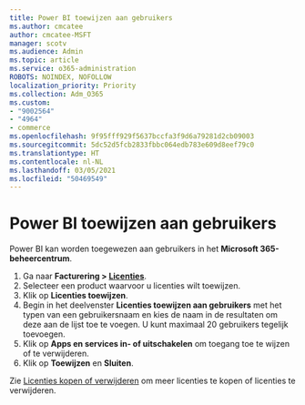 ```yaml
---
title: Power BI toewijzen aan gebruikers
ms.author: cmcatee
author: cmcatee-MSFT
manager: scotv
ms.audience: Admin
ms.topic: article
ms.service: o365-administration
ROBOTS: NOINDEX, NOFOLLOW
localization_priority: Priority
ms.collection: Adm_O365
ms.custom:
- "9002564"
- "4964"
- commerce
ms.openlocfilehash: 9f95fff929f5637bccfa3f9d6a79281d2cb09003
ms.sourcegitcommit: 5dc52d5fcb2833fbbc064edb783e609d8eef79c0
ms.translationtype: HT
ms.contentlocale: nl-NL
ms.lasthandoff: 03/05/2021
ms.locfileid: "50469549"
---
```

# <a name="assign-power-bi-to-users"></a>Power BI toewijzen aan gebruikers

Power BI kan worden toegewezen aan gebruikers in het **Microsoft 365-beheercentrum**.  

1. Ga naar **Facturering > [Licenties](https://go.microsoft.com/fwlink/p/?linkid=842264)**.
2. Selecteer een product waarvoor u licenties wilt toewijzen.
3. Klik op **Licenties toewijzen**.
4. Begin in het deelvenster **Licenties toewijzen aan gebruikers** met het typen van een gebruikersnaam en kies de naam in de resultaten om deze aan de lijst toe te voegen. U kunt maximaal 20 gebruikers tegelijk toevoegen.
5. Klik op **Apps en services in- of uitschakelen** om toegang toe te wijzen of te verwijderen.
6. Klik op **Toewijzen** en **Sluiten**.

Zie [Licenties kopen of verwijderen](https://docs.microsoft.com/microsoft-365/commerce/licenses/buy-licenses#buy-or-remove-licenses-for-your-business-subscription) om meer licenties te kopen of licenties te verwijderen.
